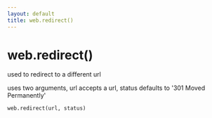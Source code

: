 ```yaml
---
layout: default
title: web.redirect()
---
```


# web.redirect()

used to redirect to a different url


uses two arguments, url accepts a url,
status defaults to '301 Moved Permanently'

    web.redirect(url, status)